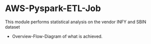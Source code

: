 # AWS-Pyspark-ETL-Job
This module performs statistical analysis on the vendor INFY and SBIN dataset

* Overview-Flow-Diagram of what is achieved.


